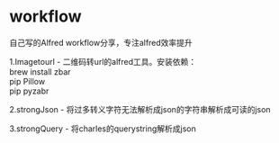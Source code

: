 # workflow
自己写的Alfred workflow分享，专注alfred效率提升

1.Imagetourl - 二维码转url的alfred工具。安装依赖：<br/>
brew install zbar<br/>
pip Pillow<br/>
pip pyzabr<br/>

2.strongJson - 将过多转义字符无法解析成json的字符串解析成可读的json<br/>

3.strongQuery - 将charles的querystring解析成json

